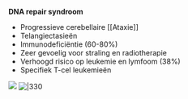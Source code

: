 **DNA repair syndroom**
 - Progressieve cerebellaire [[Ataxie]]
 - Telangiectasieën
 - Immunodeficiëntie (60-80%)
 - Zeer gevoelig voor straling en radiotherapie
 - Verhoogd risico op leukemie en lymfoom (38%)
 - Specifiek T-cel leukemieën

![](https://i.imgur.com/lW4QY91.png)
![|330](https://i.imgur.com/4XoU90v.png)
